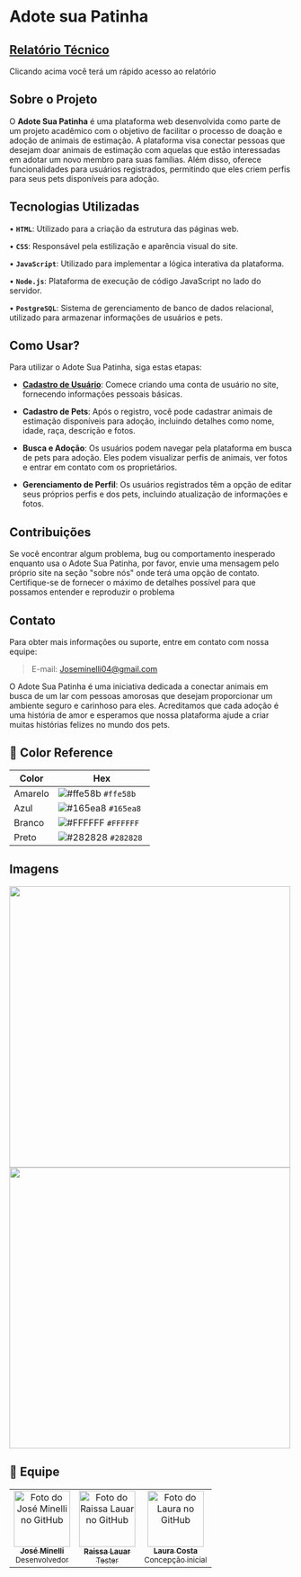 # Adote sua Patinha

## [**Relatório Técnico**](Relatorio%20Técnico/Relatorio%20Tecnico.md)
Clicando acima você terá um rápido acesso ao relatório

## Sobre o Projeto

O **Adote Sua Patinha** é uma plataforma web desenvolvida como parte de um projeto acadêmico com o objetivo de facilitar o processo de doação e adoção de animais de estimação. A plataforma visa conectar pessoas que desejam doar animais de estimação com aquelas que estão interessadas em adotar um novo membro para suas famílias. Além disso, oferece funcionalidades para usuários registrados, permitindo que eles criem perfis para seus pets disponíveis para adoção.
## Tecnologias Utilizadas

• **`HTML`**: Utilizado para a criação da estrutura das páginas web.
> 
• **`CSS`**: Responsável pela estilização e aparência visual do site.
>
• **`JavaScript`**: Utilizado para implementar a lógica interativa da plataforma.
>
• **`Node.js`**: Plataforma de execução de código JavaScript no lado do servidor.
>
• **`PostgreSQL`**: Sistema de gerenciamento de banco de dados relacional, utilizado para armazenar informações de usuários e pets.

## Como Usar?

Para utilizar o Adote Sua Patinha, siga estas etapas:

- <ins>**Cadastro de Usuário**</ins>: Comece criando uma conta de usuário no site, fornecendo informações pessoais básicas.

- **Cadastro de Pets**: Após o registro, você pode cadastrar animais de estimação disponíveis para adoção, incluindo detalhes como nome, idade, raça, descrição e fotos.

- **Busca e Adoção**: Os usuários podem navegar pela plataforma em busca de pets para adoção. Eles podem visualizar perfis de animais, ver fotos e entrar em contato com os proprietários.

- **Gerenciamento de Perfil**: Os usuários registrados têm a opção de editar seus próprios perfis e dos pets, incluindo atualização de informações e fotos.

## Contribuições

Se você encontrar algum problema, bug ou comportamento inesperado enquanto usa o Adote Sua Patinha, por favor, envie uma mensagem pelo próprio site na seção "sobre nós" onde terá uma opção de contato. Certifique-se de fornecer o máximo de detalhes possível para que possamos entender e reproduzir o problema

## Contato

Para obter mais informações ou suporte, entre em contato com nossa equipe:

> E-mail: Joseminelli04@gmail.com

O Adote Sua Patinha é uma iniciativa dedicada a conectar animais em busca de um lar com pessoas amorosas que desejam proporcionar um ambiente seguro e carinhoso para eles. Acreditamos que cada adoção é uma história de amor e esperamos que nossa plataforma ajude a criar muitas histórias felizes no mundo dos pets.

## 🎨 Color Reference

| Color          | Hex                                                                |
| -------------- | ------------------------------------------------------------------ |
| Amarelo          | ![#ffe58b](https://via.placeholder.com/10/FFE58B?text=+) `#ffe58b `|
| Azul      | ![#165ea8](https://via.placeholder.com/10/165EA8?text=+) `#165ea8 `|
| Branco   | ![#FFFFFF](https://via.placeholder.com/10/FFFFFF?text=+) `#FFFFFF` |
| Preto      | ![#282828](https://via.placeholder.com/10/282828?text=+) `#282828` |


## Imagens


<div>
 <img src="https://media.discordapp.net/attachments/806864237204471839/1143703438887239741/image.png?ex=65b059d4&is=659de4d4&hm=23a5fe275963b3acbc912e7720fe762fc4945e2ff1d83993456514924399dd11&=&format=webp&quality=lossless&width=1196&height=671" width="500px;"/>
   <img src="https://cdn.discordapp.com/attachments/806864237204471839/1138251205949276302/image.png?ex=65aef90b&is=659c840b&hm=5e57dd17b7a74590f5f23976a7eaeab34adbd4459895b3e1bcf07579ecdc18c3&" width="500px;"/>
</div>

<h2>🦄 Equipe</h2>

<table>
  <tr>
    <td align="center">
      <a href="https://github.com/joseminelli">
        <img src="https://avatars.githubusercontent.com/u/54222151" width="100px;" alt="Foto do José Minelli no GitHub"/><br>
        <sub>
          <b>José Minelli</b>
          <br>
          <span> Desenvolvedor </span>
        </sub>
      </a>
    </td>
    <td align="center">
      <a href="https://github.com/RaissaLauarNavarro" >
        <div  style="border-radius: 10px">
        <img src="https://avatars.githubusercontent.com/u/80221591" width="100px;" alt="Foto do Raissa Lauar no GitHub"/><br>
        <sub>
          <b>Raissa Lauar</b>
          <br>
          <span> Tester </span>
        </sub>
        </div>
      </a>
    </td>
    <td align="center">
      <a href="https://github.com/laura3141">
        <img src="https://avatars.githubusercontent.com/u/114376938" width="100px;" alt="Foto do Laura no GitHub"/><br>
        <sub>
          <b>Laura Costa</b>
          <br>
          <span> Concepção inicial </span>
        </sub>
      </a>
    </td>
  </tr>
</table>
